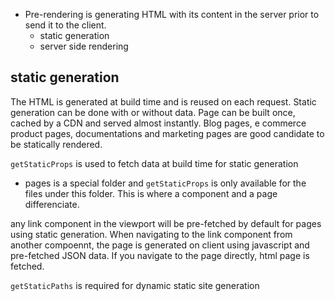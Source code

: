 

- Pre-rendering is generating HTML with its content in the server prior to send it to the client.
  - static generation
  - server side rendering

## static generation

The HTML is generated at build time and is reused on each request. Static generation can be done with or without data.
Page can be built once, cached by a CDN and served almost instantly.
Blog pages, e commerce product pages, documentations and marketing pages are good candidate to be statically rendered.

`getStaticProps` is used to fetch data at build time for static generation

- pages is a special folder and `getStaticProps` is only available for the files under this folder. This is where a component and a page differenciate.

any link component in the viewport will be pre-fetched by default for pages using static generation.
When navigating to the link component from another compoennt, the page is generated on client using javascript and pre-fetched JSON data.
If you navigate to the page directly, html page is fetched.

`getStaticPaths` is required for dynamic static site generation
